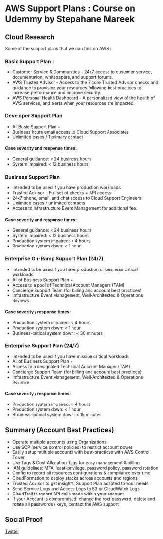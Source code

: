 
# AWS Support Plans : Course on Udemmy by Stepahane Mareek

## Cloud Research
Some of the support plans that we can find on AWS  :

### Basic Support Plan :
- Customer Service & Communities - 24x7 access to customer service, documentation, whitepapers, and support forums.
- AWS Trusted Advisor - Access to the 7 core Trusted Advisor checks and guidance to provision your resources following best practices to increase performance and improve security.
- AWS Personal Health Dashboard - A personalized view of the health of AWS services, and alerts when your resources are impacted.

### Developer Support Plan 
- All Basic Support Plan + 
- Business hours email access to Cloud Support Associates 
- Unlimited cases / 1 primary contact

#### Case severity and response times: 
- General guidance: < 24 business hours 
- System impaired: < 12 business hours 

### Business Support Plan 
- Intended to be used if you have production workloads
- Trusted Advisor – Full set of checks + API access
- 24x7 phone, email, and chat access to Cloud Support Engineers
- Unlimited cases / unlimited contacts
- Access to Infrastructure Event Management for additional fee.

#### Case severity and response times:
- General guidance: < 24 business hours
- System impaired: < 12 business hours
- Production system impaired: < 4 hours
- Production system down: < 1 hour

### Enterprise On-Ramp Support Plan (24/7)
- Intended to be used if you have production or business critical workloads
- All of Business Support Plan +
- Access to a pool of Technical Account Managers (TAM)
- Concierge Support Team (for billing and account best practices)
- Infrastructure Event Management, Well-Architected & Operations Reviews

#### Case severity / response times:
- Production system impaired: < 4 hours
- Production system down: < 1 hour
- Business-critical system down: < 30 minutes

### Enterprise Support Plan (24/7)
- Intended to be used if you have mission critical workloads
- All of Business Support Plan +
- Access to a designated Technical Account Manager (TAM)
- Concierge Support Team (for billing and account best practices)
- Infrastructure Event Management, Well-Architected & Operations Reviews

#### Case severity / response times:
- Production system impaired: < 4 hours
- Production system down: < 1 hour
- Business-critical system down: < 15 minutes

## Summary (Account Best Practices)
- Operate multiple accounts using Organizations
- Use SCP (service control policies) to restrict account power
- Easily setup multiple accounts with best-practices with AWS Control Tower
- Use Tags & Cost Allocation Tags for easy management & billing
- IAM guidelines: MFA, least-privilege, password policy, password rotation
- Config to record all resources configurations & compliance over time
- CloudFormation to deploy stacks across accounts and regions
- Trusted Advisor to get insights, Support Plan adapted to your needs
- Send Service Logs and Access Logs to S3 or CloudWatch Logs
- CloudTrail to record API calls made within your account
- If your Account is compromised: change the root password, delete and rotate all passwords / keys, contact the AWS support


## Social Proof

[Twitter](https://twitter.com/tiaradwim1306/status/1626366921452183552)
